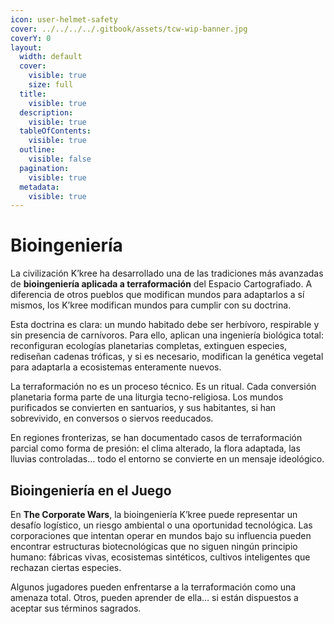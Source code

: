 ```yaml
---
icon: user-helmet-safety
cover: ../../../../.gitbook/assets/tcw-wip-banner.jpg
coverY: 0
layout:
  width: default
  cover:
    visible: true
    size: full
  title:
    visible: true
  description:
    visible: true
  tableOfContents:
    visible: true
  outline:
    visible: false
  pagination:
    visible: true
  metadata:
    visible: true
---
```


# Bioingeniería

La civilización K’kree ha desarrollado una de las tradiciones más avanzadas de **bioingeniería aplicada a terraformación** del Espacio Cartografiado. A diferencia de otros pueblos que modifican mundos para adaptarlos a sí mismos, los K’kree modifican mundos para cumplir con su doctrina.

Esta doctrina es clara: un mundo habitado debe ser herbívoro, respirable y sin presencia de carnívoros. Para ello, aplican una ingeniería biológica total: reconfiguran ecologías planetarias completas, extinguen especies, rediseñan cadenas tróficas, y si es necesario, modifican la genética vegetal para adaptarla a ecosistemas enteramente nuevos.

La terraformación no es un proceso técnico. Es un ritual. Cada conversión planetaria forma parte de una liturgia tecno-religiosa. Los mundos purificados se convierten en santuarios, y sus habitantes, si han sobrevivido, en conversos o siervos reeducados.

En regiones fronterizas, se han documentado casos de terraformación parcial como forma de presión: el clima alterado, la flora adaptada, las lluvias controladas… todo el entorno se convierte en un mensaje ideológico.

## Bioingeniería en el Juego

En **The Corporate Wars**, la bioingeniería K’kree puede representar un desafío logístico, un riesgo ambiental o una oportunidad tecnológica. Las corporaciones que intentan operar en mundos bajo su influencia pueden encontrar estructuras biotecnológicas que no siguen ningún principio humano: fábricas vivas, ecosistemas sintéticos, cultivos inteligentes que rechazan ciertas especies.

Algunos jugadores pueden enfrentarse a la terraformación como una amenaza total. Otros, pueden aprender de ella… si están dispuestos a aceptar sus términos sagrados.
